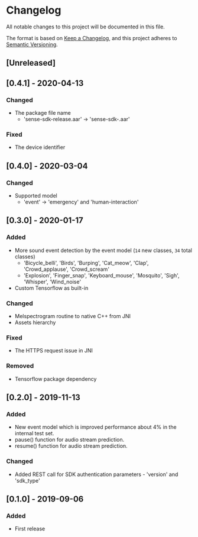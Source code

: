 # Changelog

All notable changes to this project will be documented in this file.

The format is based on [Keep a Changelog](https://keepachangelog.com/en/1.0.0/),
and this project adheres to [Semantic Versioning](https://semver.org/spec/v2.0.0.html).

## [Unreleased]
## [0.4.1] - 2020-04-13
### Changed
- The package file name
  - 'sense-sdk-release.aar' -> 'sense-sdk-<version>.aar'

### Fixed
- The device identifier

## [0.4.0] - 2020-03-04
### Changed
- Supported model
  - 'event' -> 'emergency' and 'human-interaction'

## [0.3.0] - 2020-01-17
### Added
- More sound event detection by the event model (`14` new classes, `34` total classes)
  - 'Bicycle_belli', 'Birds', 'Burping', 'Cat_meow', 'Clap', 'Crowd_applause', 'Crowd_scream'
  - 'Explosion', 'Finger_snap', 'Keyboard_mouse', 'Mosquito', 'Sigh', 'Whisper', 'Wind_noise'
- Custom Tensorflow as built-in

### Changed
- Melspectrogram routine to native C++ from JNI
- Assets hierarchy

### Fixed
- The HTTPS request issue in JNI

### Removed
- Tensorflow package dependency

## [0.2.0] - 2019-11-13
### Added
- New event model which is improved performance about 4% in the internal test set.
- pause() function for audio stream prediction.
- resume() function for audio stream prediction.

### Changed
- Added REST call for SDK authentication parameters - 'version' and 'sdk_type'

## [0.1.0] - 2019-09-06
### Added
- First release
